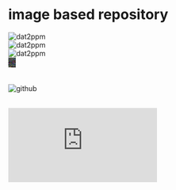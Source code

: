 # image based repository



![dat2ppm](https://cdn.statically.io/gh/michel47/carep/master/img/dat2ppm.png)
<br>![dat2ppm](https://cdn.statically.io/img/michel47.github.io/carep/img/dat2ppm.png)
<br>![dat2ppm](https://michel47.github.io/carep/img/dat2ppm.png)
<br>![dat2ppm](img/dat2ppm.png)

<br>![github](https://cdn.statically.io/favicons/github.io)

<br>![screenshot](https://cdn.statically.io/screenshot/gc-bank.org)
